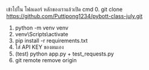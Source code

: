 เข้าไปใน โฟลเดอร์ หลักของเราแล้วเปิด cmd
0. git clone https://github.com/Puttipong1234/pybott-class-july.git
1. python -m venv venv
2. venv\Scripts\activate
3. pip install -r requirements.txt
4. ใส่ API KEY ของตนเอง
5. (test) python app.py + test_requests.py
6. git remote remove origin